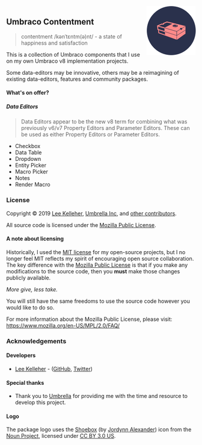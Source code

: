<img src="../docs/assets/img/logo.png" alt="Umbraco Contentment Logo" title="A shoebox of Umbraco happiness." height="130" align="right">

## Umbraco Contentment

> contentment /kənˈtɛntm(ə)nt/ - a state of happiness and satisfaction

This is a collection of Umbraco components that I use on my own Umbraco v8 implementation projects.

Some data-editors may be innovative, others may be a reimagining of existing data-editors, features and community packages.

#### What's on offer?

##### Data Editors

> Data Editors appear to be the new v8 term for combining what was previously v6/v7 Property Editors and Parameter Editors.
> These can be used as either Property Editors or Parameter Editors.

- Checkbox
- Data Table
- Dropdown
- Entity Picker
- Macro Picker
- Notes
- Render Macro

### License

Copyright &copy; 2019 [Lee Kelleher](https://leekelleher.com), [Umbrella Inc](https://umbrellainc.co.uk), and [other contributors](https://github.com/leekelleher/umbraco-contentment/graphs/contributors).

All source code is licensed under the [Mozilla Public License](LICENSE.md).

#### A note about licensing

Historically, I used the [MIT license](https://opensource.org/licenses/MIT) for my open-source projects, but I no longer feel MIT reflects my spirit of encouraging open source collaboration.
The key difference with the [Mozilla Public License](https://opensource.org/licenses/MPL-2.0) is that if you make any modifications to the source code, then you **must** make those changes publicly available.

_More give, less take._

You will still have the same freedoms to use the source code however you would like to do so.

For more information about the Mozilla Public License, please visit: <https://www.mozilla.org/en-US/MPL/2.0/FAQ/>


### Acknowledgements

#### Developers

- [Lee Kelleher](https://leekelleher.com) - ([GitHub](https://github.com/leekelleher), [Twitter](https://twitter.com/leekelleher))

#### Special thanks

- Thank you to [Umbrella](https://umbrellainc.co.uk) for providing me with the time and resource to develop this project.

#### Logo

The package logo uses the [Shoebox](https://thenounproject.com/term/shoebox/79857/) (by [Jordynn Alexander](https://thenounproject.com/jordynn2/)) icon from the [Noun Project](https://thenounproject.com), licensed under [CC BY 3.0 US](https://creativecommons.org/licenses/by/3.0/us/).

